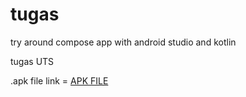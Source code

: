 # tugas
try around compose app with android studio and kotlin

tugas UTS

.apk file link = 
[APK FILE](https://drive.google.com/file/d/1PB7et9XGxNh29j7kk-wHS3JG6JA7Wu3J/view?usp=share_link)
